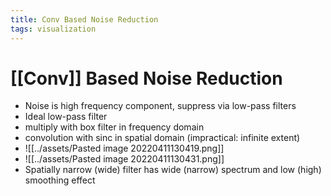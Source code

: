 ```yaml
---
title: Conv Based Noise Reduction
tags: visualization
---
```


# [[Conv]] Based Noise Reduction
- Noise is high frequency component, suppress via low-pass filters
- Ideal low-pass filter
- multiply with box filter in frequency domain
- convolution with sinc in spatial domain (impractical: infinite extent)
- ![[../assets/Pasted image 20220411130419.png]]
- ![[../assets/Pasted image 20220411130431.png]]
- Spatially narrow (wide) filter has wide (narrow) spectrum and low (high) smoothing effect












































